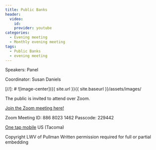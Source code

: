 ```yaml
---
title: Public Banks
header:
  video:
    id:
    provider: youtube
categories:
  - Evening meeting
  - Monthly evening meeting
tags:
  - Public Banks
  - evening meeting
---
```


Speakers: Panel

Coordinator: Susan Daniels


[//]: # ![image-center]({{ site.url }}{{ site.baseurl }}/assets/images/

The public is invited to attend over Zoom.

[Join the Zoom meeting here!](https://us02web.zoom.us/j/88680231462?pwd=U2NTd0o1bGo5U2hqS1hpekdESU5Cdz09)

Zoom Meeting ID: 886 8023 1462  Passcode: 229442

[One tap mobile](tel:+12532158782,,88680231462#) US (Tacoma)


Copyright LWV of Pullman
Written permission required for full or partial embedding

<!---change the title to whatever you want the post to be titled
change the ID out to the end of the youtube link https://youtu.be/r61ARK4Qv9c -->
